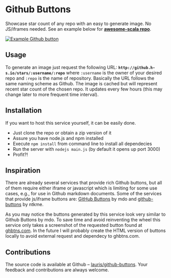 # Github Buttons

Showcase star count of any repo with an easy to generate image. No JS/iframes needed. See an example below for **[awesome-scala repo](https://github.com/lauris/awesome-scala)**.

[![Example Github button](http://github.h-s.io/stars/lauris/awesome-scala)](https://github.com/lauris/awesome-scala)

## Usage

To generate an image just request the following URL: **``http://github.h-s.io/stars/:username/:repo``** where ``:username`` is the owner of your desired repo and ``:repo`` is the name of repository. Basically the URL follows the same naming scheme as Github. The image is cached but will represent recent star count of the chosen repo. It updates every few hours (this may change later to more frequent time interval).

## Installation

If you want to host this service yourself, it can be easily done. 

* Just clone the repo or obtain a zip version of it
* Assure you have node.js and npm installed
* Execute ``npm install`` from command line to install all dependecies
* Run the server with ``nodejs main.js`` (by default it opens up port 3000)
* Profit?!

## Inspiration
 
There are already several services that provide rich Github buttons, but all of them require either iframe or javascript which is limiting for some use cases, e.g., for use in Github markdown documents. Some of the services that provide js/iframe buttons are: [GitHub Buttons](http://ghbtns.com/) by mdo and [github-buttons](https://github.com/ntkme/github-buttons) by ntkme.  

As you may notice the buttons generated by this service look very similar to Github Buttons by mdo. To save time and avoid reinventing the wheel this service only takes a screenshot of the requested button found at [ghbtns.com](http://ghbtns.com/). In the future I will probably create the HTML version of buttons locally to avoid external request and dependecy to ghbtns.com.

## Contributions

The source code is available at Github – [lauris/github-buttons](https://github.com/lauris/github-buttons). Your feedback and contributions are always welcome. 
